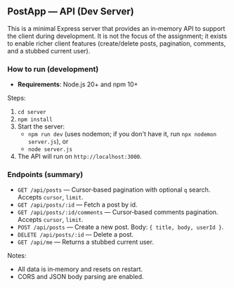 ## PostApp — API (Dev Server)

This is a minimal Express server that provides an in‑memory API to support the client during development. It is not the focus of the assignment; it exists to enable richer client features (create/delete posts, pagination, comments, and a stubbed current user).

### How to run (development)

- **Requirements**: Node.js 20+ and npm 10+

Steps:

1. `cd server`
2. `npm install`
3. Start the server:
   - `npm run dev` (uses nodemon; if you don't have it, run `npx nodemon server.js`), or
   - `node server.js`
4. The API will run on `http://localhost:3000`.

### Endpoints (summary)

- `GET /api/posts` — Cursor‑based pagination with optional `q` search. Accepts `cursor`, `limit`.
- `GET /api/posts/:id` — Fetch a post by id.
- `GET /api/posts/:id/comments` — Cursor‑based comments pagination. Accepts `cursor`, `limit`.
- `POST /api/posts` — Create a new post. Body: `{ title, body, userId }`.
- `DELETE /api/posts/:id` — Delete a post.
- `GET /api/me` — Returns a stubbed current user.

Notes:

- All data is in‑memory and resets on restart.
- CORS and JSON body parsing are enabled.
